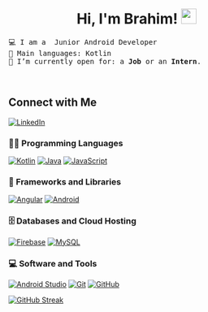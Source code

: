 <h1 align="center">
Hi, I'm Brahim!
	<a href="https://github.com/ibrakor" target="_self">
		<img src="https://media.giphy.com/media/hvRJCLFzcasrR4ia7z/giphy.gif" width="30">
	</a>
</h1>

<pre>
💻 I am a  Junior Android Developer
🌟 Main languages: Kotlin
🤔 I’m currently open for: a <b>Job</b> or an <b>Intern</b>.
</pre>

<br/>

## Connect with Me

<p>
  <a href="https://www.linkedin.com/in/brahim-korsan/"><img src="https://img.shields.io/badge/linkedin-%230077B5.svg?style=for-the-badge&logo=linkedin&logoColor=white" alt="LinkedIn"/></a>
	</p>

### 👨‍💻 Programming Languages

<p>
    <a href="https://github.com/ibrakor/SuperHeroesAndroid#ejercicio-superheroes"><img alt="Kotlin" src="https://img.shields.io/badge/kotlin-%237F52FF.svg?style=for-the-badge&logo=kotlin&logoColor=white"></a>
    <a href="https://github.com/ibrakor"><img alt="Java" src="https://img.shields.io/badge/java-%23ED8B00.svg?style=for-the-badge&logo=openjdk&logoColor=white"></a>
    <a href="https://github.com/ibrakor"><img alt="JavaScript" src="https://img.shields.io/badge/javascript-%23323330.svg?style=for-the-badge&logo=javascript&logoColor=%23F7DF1E"></a>

### 🧰 Frameworks and Libraries

<p>
    <a href="https://github.com/ibrakor"><img alt="Angular" src="https://img.shields.io/badge/angular-%23DD0031.svg?style=for-the-badge&logo=angular&logoColor=white"></a>
<a href="https://github.com/ibrakor/SuperHeroesAndroid#ejercicio-superheroes"><img alt="Android" src="https://img.shields.io/badge/Android-3DDC84?style=for-the-badge&logo=android&logoColor=white"></a>
</p>

### 🗄️ Databases and Cloud Hosting

<p>
 <a href="https://github.com/ibrakor"><img alt="Firebase" src="https://img.shields.io/badge/Firebase-039BE5?style=for-the-badge&logo=Firebase&logoColor=yellow"></a>
    <a href="https://github.com/ibrakor"><img alt="MySQL" src="https://img.shields.io/badge/mysql-%2300f.svg?style=for-the-badge&logo=mysql&logoColor=white"></a>
</p>

### 💻 Software and Tools

<p>
    <a href="https://github.com/ibrakor"><img alt="Android Studio" src="https://img.shields.io/badge/Android%20Studio-3DDC84.svg?style=for-the-badge&logo=android-studio&logoColor=white"></a>
    <a href="https://github.com/ibrakor"><img alt="Git" src="https://img.shields.io/badge/git-%23F05033.svg?style=for-the-badge&logo=git&logoColor=white"></a>
    <a href="https://github.com/ibrakor"><img alt="GitHub" src="https://img.shields.io/badge/github-%23121011.svg?style=for-the-badge&logo=github&logoColor=white"></a>


</p>

[![GitHub Streak](https://github-readme-streak-stats.herokuapp.com/?user=ibrakor&theme=dark)](https://git.io/streak-stats)
